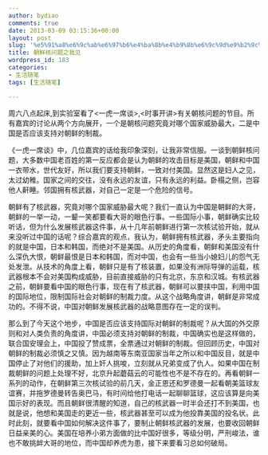 ```yaml
---
author: bydiao
comments: true
date: 2013-03-09 03:15:36+00:00
layout: post
slug: '%e5%91%a8%e6%9c%ab%e6%97%b6%e4%ba%8b%e4%b9%8b%e6%9c%9d%e9%b2%9c%e6%a0%b8%e9%97%ae%e9%a2%98'
title: 朝鲜核问题之我见
wordpress_id: 183
categories:
- 生活随笔
tags: [生活随笔]

---
```


周六八点起床,到实验室看了<一虎一席谈>,<时事开讲>有关朝核问题的节目。所有嘉宾的讨论从两个方向展开，一个是朝核问题究竟对哪个国家威胁最大，二是中国是否应该支持对朝鲜的制裁。

《一虎一席谈》中，几位嘉宾的话给我印象深刻，让我非常信服。一谈到朝鲜核问题，大多数中国老百姓的第一反应都会是认为朝鲜的攻击目标是美国，朝鲜和中国一衣带水，世代友好，所以我们要支持朝鲜，一致对付美国。显然这是妇人之见，太过幼稚。国家之间的交往，没有永远的友谊，只有永远的利益。卧榻之侧，岂容他人鼾睡。邻国拥有核武器，对自己一定是一个危险的信号。

朝鲜有了核武器，究竟对哪个国家威胁最大呢？我们一直认为中国是朝鲜的大哥，朝鲜的一举一动，一颦一笑都要看大哥的眼色行事。一些国际小事，朝鲜确实比较听话，但为什么发展核武器这件事，从十几年前朝鲜进行第一次核试验开始，就从来没听过中国的话呢？综合嘉宾的观点，我认为，朝鲜拥有核武器，矛头主要指向的就是中国，日本和韩国，而绝对不是美国。从历史的角度看，朝鲜和美国没有什么深仇大恨，朝鲜最恨是日本和韩国，而对中国，也会有一些当小媳妇儿的怨气无处发泄。从技术的角度上看，朝鲜只是有了核装置，如果没有洲际导弹的运载，核武器根本不会对美国构成威胁，目前直接威胁的只有北京，东京和汉城。有核武器之前，朝鲜要看中国的眼色行事，现在有了核武器，朝鲜可以要挟中国，利用中国的国际地位，限制国际社会对朝鲜的制裁力度。从这个战略角度讲，朝鲜是非常成功的。不得不说，中国对朝鲜发展核武器的战略意图存在一定的误判。

那么到了今天这个地步，中国是否应该支持国际对朝鲜的制裁呢？从大国的外交原则和对人类负责的角度讲，中国必须支持对朝鲜的制裁，中国确实也是这样做的，联合国安理会上，中国投了赞成票，全票通过对朝鲜的制裁。但回顾历史，中国对朝鲜的制裁必须慎之又慎。因为越南等东南亚国家当年之所以和中国反目，就是中国停止了对他们的援助，加上奸人挑唆，立刻就从兄弟变成了仇人。如果中国在制裁朝鲜的问题上处理不好，北京升起蘑菇云的可能性也不是不存在的。再看朝鲜一系列的动作，在朝鲜第三次核试验的前几天，金正恩还和罗德曼一起看朝美篮球友谊赛，并拖罗德曼转告奥巴马，有时间给他打电话一起聊聊篮球，这应该算是向美国示好的表现。而且朝鲜很清醒的知道，自己的核武器一时半会还打不到美国，也就是说，他想和美国走的更近一些，核武器甚至可以成为他投靠美国的投名状。此时此刻，就要看中国如何解决这件事了，要制止朝鲜核武器的发展，也要收回朝鲜日益亲美的心。美国在培养小弟方面做的比中国好很多，等级分明，严刑峻法，谁也不敢挑衅大哥的地位，而中国却养虎为患，接下来要看习总如何破局。
